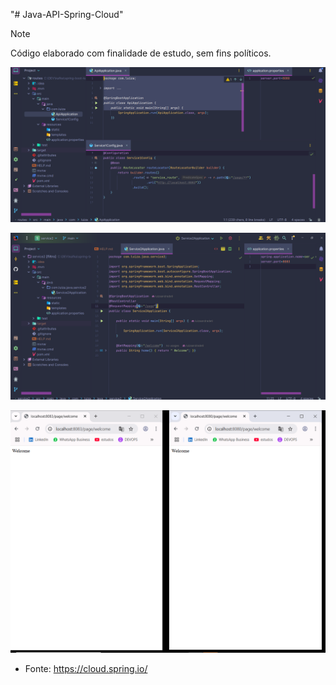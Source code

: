 "# Java-API-Spring-Cloud" 
> [!NOTE]
>
> Código elaborado com finalidade de estudo, sem fins políticos.

![Texto](img/1.png)

![Texto Alternativo](img/2.png)


![Texto Alternativo](img/3.png)

- Fonte: https://cloud.spring.io/
